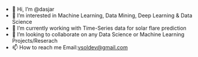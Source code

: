 - 👋 Hi, I’m @dasjar
- 👀 I’m interested in Machine Learning, Data Mining, Deep Learning & Data Science
- 🌱 I’m currently working with Time-Series data for solar flare prediction
- 💞️ I’m looking to collaborate on any Data Science or Machine Learning Projects/Reserach
- 📫 How to reach me Email:vsoldev@gmail.com

<!---
dasjar/dasjar is a ✨ special ✨ repository because its `README.md` (this file) appears on your GitHub profile.
You can click the Preview link to take a look at your changes.
--->
